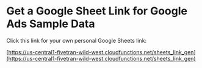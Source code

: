 # Get a Google Sheet Link for Google Ads Sample Data

Click this link for your own personal Google Sheets link:

[https://us-central1-fivetran-wild-west.cloudfunctions.net/sheets_link_gen](https://us-central1-fivetran-wild-west.cloudfunctions.net/sheets_link_gen)

